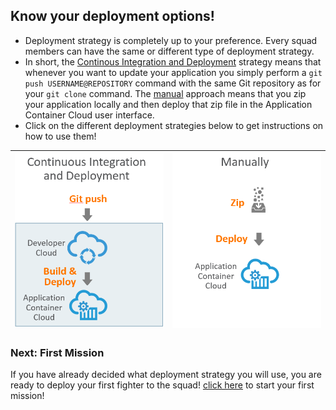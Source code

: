 ## Know your deployment options! ##

+ Deployment strategy is completely up to your preference. Every squad members can have the same or different type of deployment strategy.
+ In short, the [Continous Integration and Deployment](deployment/deployment.md) strategy means that whenever you want to update your application you simply perform a ```git push USERNAME@REPOSITORY``` command with the same Git repository as for your ```git clone``` command. The [manual](deployment/manually.md) approach means that you zip your application locally and then deploy that zip file in the Application Container Cloud user interface.
+ Click on the different deployment strategies below to get instructions on how to use them!



| [![Red Squad](cicd.png)](deployment/cicd.md)  | [![Blue Squad](manually.png)](deployment/manually.md)
|:---:|:---:

### Next: First Mission ###

If you have already decided what deployment strategy you will use, you are ready to deploy your first fighter to the squad! [click here](missions/deploy.md) to start your first mission!
